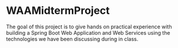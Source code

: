 # WAAMidtermProject
The goal of this project is to give hands on practical experience with building a Spring Boot Web Application and Web Services using the technologies we have been discussing during in class.
